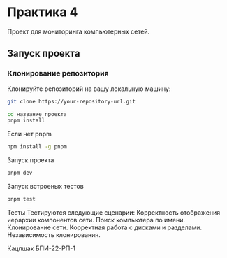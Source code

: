 # Практика 4

Проект для мониторинга компьютерных сетей.

## Запуск проекта

### Клонирование репозитория

Клонируйте репозиторий на вашу локальную машину:

```bash
git clone https://your-repository-url.git

cd название_проекта
pnpm install
```
Если нет pnpm
```bash
npm install -g pnpm
```

Запуск проекта
```bash
pnpm dev
```

Запуск встроеных тестов
```bash
pnpm test
```

Тесты
Тестируются следующие сценарии:
Корректность отображения иерархии компонентов сети.
Поиск компьютера по имени.
Клонирование сети.
Корректная работа с дисками и разделами.
Независимость клонирования.

Кацпшак БПИ-22-РП-1
